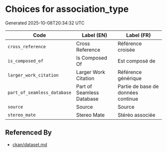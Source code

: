# Choices for association_type

Generated 2025-10-08T20:34:32 UTC

| Code | Label (EN) | Label (FR) |
|------|------------|------------|
| `cross_reference` | Cross Reference | Référence croisée |
| `is_composed_of` | Is Composed Of | Est composé de |
| `larger_work_citation` | Larger Work Citation | Référence générique |
| `part_of_seamless_database` | Part of Seamless Database | Partie de base de données continue |
| `source` | Source | Source |
| `stereo_mate` | Stereo Mate | Stéréo associée |


## Referenced By

- [ckan/dataset.md](../ckan/dataset.md)
